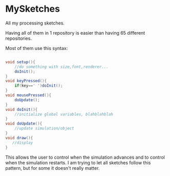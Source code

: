 # MySketches

All my processing sketches.

Having all of them in 1 repository is easier than having 65 different repositories.

Most of them use this syntax:

```java

void setup(){
    //do something with size,font,renderer...
    doInit();
}
void keyPressed(){
    if(key==' ')doInit();
}
void mousePressed(){
    doUpdate();
}
void doInit(){
    //initialize global variables, blahblahblah
}
void doUpdate(){
    //update simulation/object
}
void draw(){
   //display
}

```
This allows the user to control when the simulation advances and to control when the simulation restarts.
I am trying to let all sketches follow this pattern, but for some it doesn't really matter.
